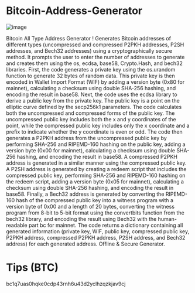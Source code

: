 # Bitcoin-Address-Generator

![image](https://user-images.githubusercontent.com/118663824/235739740-41bac101-8925-4ca5-84b1-f9fbdabc90ff.png)

Bitcoin All Type Address Generator ! Generates Bitcoin addresses of different types (uncompressed and compressed P2PKH addresses, P2SH addresses, and Bech32 addresses) using a cryptographically secure method. It prompts the user to enter the number of addresses to generate and creates them using the os, ecdsa, base58, Crypto.Hash, and bech32 libraries.  First, the code generates a private key using the os.urandom function to generate 32 bytes of random data. This private key is then encoded in Wallet Import Format (WIF) by adding a version byte (0x80 for mainnet), calculating a checksum using double SHA-256 hashing, and encoding the result in base58.  Next, the code uses the ecdsa library to derive a public key from the private key. The public key is a point on the elliptic curve defined by the secp256k1 parameters. The code calculates both the uncompressed and compressed forms of the public key. The uncompressed public key includes both the x and y coordinates of the point, while the compressed public key includes only the x coordinate and a prefix to indicate whether the y coordinate is even or odd.  The code then generates a P2PKH address from the uncompressed public key by performing SHA-256 and RIPEMD-160 hashing on the public key, adding a version byte (0x00 for mainnet), calculating a checksum using double SHA-256 hashing, and encoding the result in base58. A compressed P2PKH address is generated in a similar manner using the compressed public key.  A P2SH address is generated by creating a redeem script that includes the compressed public key, performing SHA-256 and RIPEMD-160 hashing on the redeem script, adding a version byte (0x05 for mainnet), calculating a checksum using double SHA-256 hashing, and encoding the result in base58.  Finally, a Bech32 address is generated by converting the RIPEMD-160 hash of the compressed public key into a witness program with a version byte of 0x00 and a length of 20 bytes, converting the witness program from 8-bit to 5-bit format using the convertbits function from the bech32 library, and encoding the result using Bech32 with the human-readable part bc for mainnet.  The code returns a dictionary containing all generated information (private key, WIF, public key, compressed public key, P2PKH address, compressed P2PKH address, P2SH address, and Bech32 address) for each generated address. Offline & Secure Generator.

# Tips (BTC)

bc1q7uas0hqke0cdp43rnh6u43d2yclhzqzkjav9cj 

